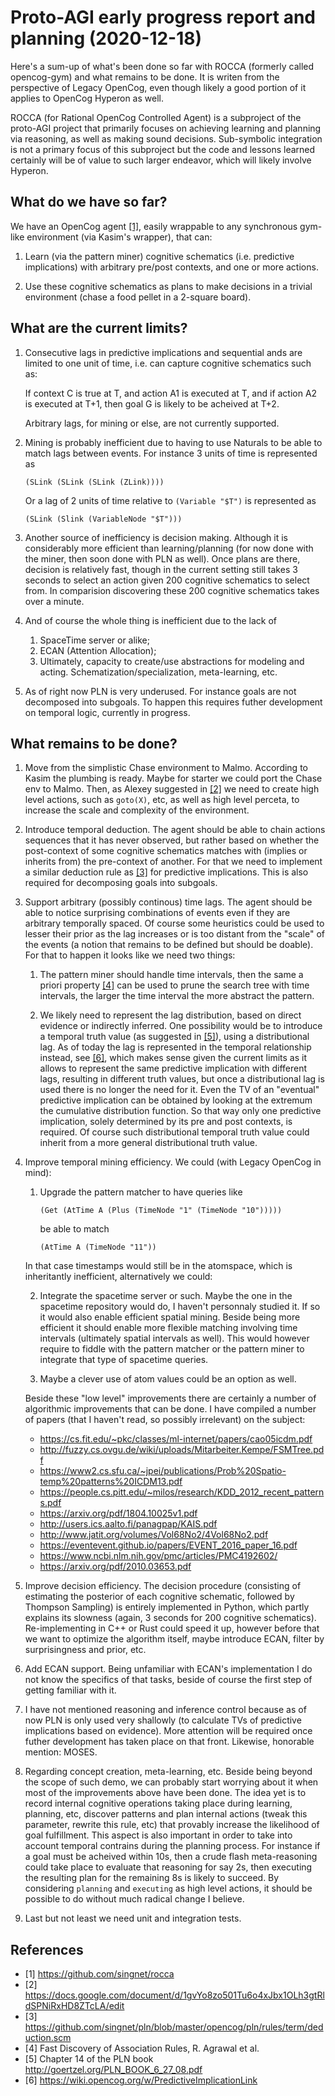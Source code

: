# Proto-AGI early progress report and planning (2020-12-18)

Here's a sum-up of what's been done so far with ROCCA (formerly called
opencog-gym) and what remains to be done.  It is writen from the
perspective of Legacy OpenCog, even though likely a good portion of it
applies to OpenCog Hyperon as well.

ROCCA (for Rational OpenCog Controlled Agent) is a subproject of the
proto-AGI project that primarily focuses on achieving learning and
planning via reasoning, as well as making sound decisions.
Sub-symbolic integration is not a primary focus of this subproject but
the code and lessons learned certainly will be of value to such larger
endeavor, which will likely involve Hyperon.

## What do we have so far?

We have an OpenCog agent [[1]](#references), easily wrappable to any
synchronous gym-like environment (via Kasim's wrapper), that can:

1. Learn (via the pattern miner) cognitive schematics (i.e. predictive
   implications) with arbitrary pre/post contexts, and one or more
   actions.

2. Use these cognitive schematics as plans to make decisions in a
   trivial environment (chase a food pellet in a 2-square board).

## What are the current limits?

1. Consecutive lags in predictive implications and sequential ands are
   limited to one unit of time, i.e. can capture cognitive schematics
   such as:

     If context C is true at T, and action A1 is executed at T, and if
     action A2 is executed at T+1, then goal G is likely to be
     acheived at T+2.

   Arbitrary lags, for mining or else, are not currently supported.

2. Mining is probably inefficient due to having to use Naturals to be
   able to match lags between events.  For instance 3 units of time is
   represented as

   `(SLink (SLink (SLink (ZLink))))`

   Or a lag of 2 units of time relative to `(Variable "$T")` is
   represented as

   `(SLink (Slink (VariableNode "$T")))`

3. Another source of inefficiency is decision making.  Although it is
   considerably more efficient than learning/planning (for now done
   with the miner, then soon done with PLN as well).  Once plans are
   there, decision is relatively fast, though in the current setting
   still takes 3 seconds to select an action given 200 cognitive
   schematics to select from.  In comparision discovering these 200
   cognitive schematics takes over a minute.

4. And of course the whole thing is inefficient due to the lack of
   1. SpaceTime server or alike;
   2. ECAN (Attention Allocation);
   3. Ultimately, capacity to create/use abstractions for modeling and
      acting. Schematization/specialization, meta-learning, etc.

5. As of right now PLN is very underused.  For instance goals are
   not decomposed into subgoals.  To happen this requires futher
   development on temporal logic, currently in progress.

## What remains to be done?

1. Move from the simplistic Chase environment to Malmo.  According to
   Kasim the plumbing is ready.  Maybe for starter we could port the
   Chase env to Malmo.  Then, as Alexey suggested in [[2]](#references)
   we need to create high level actions, such as `goto(X)`, etc, as
   well as high level perceta, to increase the scale and complexity of
   the environment.

2. Introduce temporal deduction.  The agent should be able to chain
   actions sequences that it has never observed, but rather based on
   whether the post-context of some cognitive schematics matches with
   (implies or inherits from) the pre-context of another.  For that we
   need to implement a similar deduction rule as [[3]](#references)
   for predictive implications.  This is also required for decomposing
   goals into subgoals.

3. Support arbitrary (possibly continous) time lags.  The agent should
   be able to notice surprising combinations of events even if they
   are arbitrary temporally spaced. Of course some heuristics could be
   used to lesser their prior as the lag increases or is too distant
   from the "scale" of the events (a notion that remains to be defined
   but should be doable).  For that to happen it looks like we need
   two things:

   1. The pattern miner should handle time intervals, then the same a
      priori property [[4]](#references) can be used to prune the
      search tree with time intervals, the larger the time interval
      the more abstract the pattern.

   2. We likely need to represent the lag distribution, based on
      direct evidence or indirectly inferred.  One possibility would
      be to introduce a temporal truth value (as suggested in
      [[5]](#references)), using a distributional lag.  As of today
      the lag is represented in the temporal relationship instead, see
      [[6]](#references), which makes sense given the current limits
      as it allows to represent the same predictive implication with
      different lags, resulting in different truth values, but once a
      distributional lag is used there is no longer the need for it.
      Even the TV of an "eventual" predictive implication can be
      obtained by looking at the extremum the cumulative distribution
      function.  So that way only one predictive implication, solely
      determined by its pre and post contexts, is required.  Of course
      such distributional temporal truth value could inherit from a
      more general distributional truth value.

4. Improve temporal mining efficiency.  We could (with Legacy OpenCog
   in mind):

   1. Upgrade the pattern matcher to have queries like

      `(Get (AtTime A (Plus (TimeNode "1" (TimeNode "10")))))`

      be able to match

      `(AtTime A (TimeNode "11"))`

   In that case timestamps would still be in the atomspace, which is
   inheritantly inefficient, alternatively we could:

   2. Integrate the spacetime server or such.  Maybe the one in the
      spacetime repository would do, I haven't personnaly studied it.
      If so it would also enable efficient spatial mining.  Beside
      being more efficient it should enable more flexible matching
      involving time intervals (ultimately spatial intervals as well).
      This would however require to fiddle with the pattern matcher or
      the pattern miner to integrate that type of spacetime queries.

   3. Maybe a clever use of atom values could be an option as well.

   Beside these "low level" improvements there are certainly a number
   of algorithmic improvements that can be done.  I have compiled a
   number of papers (that I haven't read, so possibly irrelevant) on
   the subject:

   - https://cs.fit.edu/~pkc/classes/ml-internet/papers/cao05icdm.pdf
   - http://fuzzy.cs.ovgu.de/wiki/uploads/Mitarbeiter.Kempe/FSMTree.pdf
   - https://www2.cs.sfu.ca/~jpei/publications/Prob%20Spatio-temp%20patterns%20ICDM13.pdf
   - https://people.cs.pitt.edu/~milos/research/KDD_2012_recent_patterns.pdf
   - https://arxiv.org/pdf/1804.10025v1.pdf
   - http://users.ics.aalto.fi/panagpap/KAIS.pdf
   - http://www.jatit.org/volumes/Vol68No2/4Vol68No2.pdf
   - https://eventevent.github.io/papers/EVENT_2016_paper_16.pdf
   - https://www.ncbi.nlm.nih.gov/pmc/articles/PMC4192602/
   - https://arxiv.org/pdf/2010.03653.pdf

5. Improve decision efficiency.  The decision procedure (consisting of
   estimating the posterior of each cognitive schematic, followed by
   Thompson Sampling) is entirely implemented in Python, which partly
   explains its slowness (again, 3 seconds for 200 cognitive
   schematics).  Re-implementing in C++ or Rust could speed it up,
   however before that we want to optimize the algorithm itself, maybe
   introduce ECAN, filter by surprisingness and prior, etc.

6. Add ECAN support.  Being unfamiliar with ECAN's implementation I do
   not know the specifics of that tasks, beside of course the first
   step of getting familiar with it.

7. I have not mentioned reasoning and inference control because as of
   now PLN is only used very shallowly (to calculate TVs of predictive
   implications based on evidence).  More attention will be required
   once futher development has taken place on that front.  Likewise,
   honorable mention: MOSES.

8. Regarding concept creation, meta-learning, etc.  Beside being
   beyond the scope of such demo, we can probably start worrying about
   it when most of the improvements above have been done.  The idea
   yet is to record internal cognitive operations taking place during
   learning, planning, etc, discover patterns and plan internal
   actions (tweak this parameter, rewrite this rule, etc) that
   provably increase the likelihood of goal fulfillment.  This aspect
   is also important in order to take into account temporal contrains
   during the planning process. For instance if a goal must be
   acheived within 10s, then a crude flash meta-reasoning could take
   place to evaluate that reasoning for say 2s, then executing the
   resulting plan for the remaining 8s is likely to succeed.  By
   considering `planning` and `executing` as high level actions, it
   should be possible to do without much radical change I believe.

9. Last but not least we need unit and integration tests.

## References

- [1] https://github.com/singnet/rocca
- [2] https://docs.google.com/document/d/1gvYo8zo501Tu6o4xJbx1OLh3gtRldSPNiRxHD8ZTcLA/edit
- [3] https://github.com/singnet/pln/blob/master/opencog/pln/rules/term/deduction.scm
- [4] Fast Discovery of Association Rules, R. Agrawal et al.
- [5] Chapter 14 of the PLN book http://goertzel.org/PLN_BOOK_6_27_08.pdf
- [6] https://wiki.opencog.org/w/PredictiveImplicationLink
